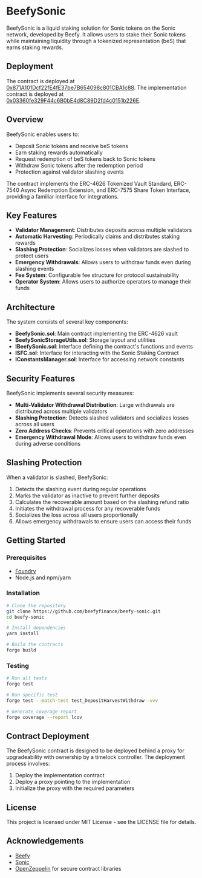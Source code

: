 # BeefySonic

BeefySonic is a liquid staking solution for Sonic tokens on the Sonic network, developed by Beefy. It allows users to stake their Sonic tokens while maintaining liquidity through a tokenized representation (beS) that earns staking rewards.

## Deployment

The contract is deployed at [0x871A101Dcf22fE4fE37be7B654098c801CBA1c88](https://sonicscan.org/address/0x871A101Dcf22fE4fE37be7B654098c801CBA1c88). The implementation contract is deployed at [0x03360fe329F44c6B0bE4d8C89D2fd4c0151b226E](https://sonicscan.org/address/0x03360fe329F44c6B0bE4d8C89D2fd4c0151b226E).

## Overview

BeefySonic enables users to:
- Deposit Sonic tokens and receive beS tokens
- Earn staking rewards automatically
- Request redemption of beS tokens back to Sonic tokens
- Withdraw Sonic tokens after the redemption period
- Protection against validator slashing events

The contract implements the ERC-4626 Tokenized Vault Standard, ERC-7540 Async Redemption Extension, and ERC-7575 Share Token Interface, providing a familiar interface for integrations.

## Key Features

- **Validator Management**: Distributes deposits across multiple validators
- **Automatic Harvesting**: Periodically claims and distributes staking rewards
- **Slashing Protection**: Socializes losses when validators are slashed to protect users
- **Emergency Withdrawals**: Allows users to withdraw funds even during slashing events
- **Fee System**: Configurable fee structure for protocol sustainability
- **Operator System**: Allows users to authorize operators to manage their funds

## Architecture

The system consists of several key components:

- **BeefySonic.sol**: Main contract implementing the ERC-4626 vault
- **BeefySonicStorageUtils.sol**: Storage layout and utilities
- **IBeefySonic.sol**: Interface defining the contract's functions and events
- **ISFC.sol**: Interface for interacting with the Sonic Staking Contract
- **IConstantsManager.sol**: Interface for accessing network constants

## Security Features

BeefySonic implements several security measures:

- **Multi-Validator Withdrawal Distribution**: Large withdrawals are distributed across multiple validators
- **Slashing Protection**: Detects slashed validators and socializes losses across all users
- **Zero Address Checks**: Prevents critical operations with zero addresses
- **Emergency Withdrawal Mode**: Allows users to withdraw funds even during adverse conditions

## Slashing Protection

When a validator is slashed, BeefySonic:
1. Detects the slashing event during regular operations
2. Marks the validator as inactive to prevent further deposits
3. Calculates the recoverable amount based on the slashing refund ratio
4. Initiates the withdrawal process for any recoverable funds
5. Socializes the loss across all users proportionally
6. Allows emergency withdrawals to ensure users can access their funds

## Getting Started

### Prerequisites

- [Foundry](https://book.getfoundry.sh/getting-started/installation)
- Node.js and npm/yarn

### Installation

```bash
# Clone the repository
git clone https://github.com/beefyfinance/beefy-sonic.git
cd beefy-sonic

# Install dependencies
yarn install

# Build the contracts
forge build
```

### Testing

```bash
# Run all tests
forge test

# Run specific test
forge test --match-test test_DepositHarvestWithdraw -vvv

# Generate coverage report
forge coverage --report lcov
```

## Contract Deployment

The BeefySonic contract is designed to be deployed behind a proxy for upgradeability with ownership by a timelock controller. The deployment process involves:

1. Deploy the implementation contract
2. Deploy a proxy pointing to the implementation
3. Initialize the proxy with the required parameters

## License

This project is licensed under MIT License - see the LICENSE file for details.

## Acknowledgements

- [Beefy](https://beefy.com)
- [Sonic](https://soniclabs.com)
- [OpenZeppelin](https://openzeppelin.com) for secure contract libraries
